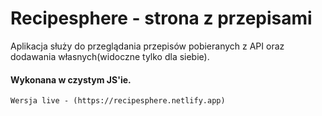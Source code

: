 # Recipesphere - strona z przepisami

Aplikacja służy do przeglądania przepisów pobieranych z API oraz dodawania własnych(widoczne tylko dla siebie).

#### Wykonana w czystym JS'ie.

```text
Wersja live - (https://recipesphere.netlify.app)
```
